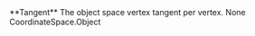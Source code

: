 <tr>
<td>**Tangent**</td>
<td>The object space vertex tangent per vertex.</td>
<td>None</td>
<td>CoordinateSpace.Object</td>
</tr>

